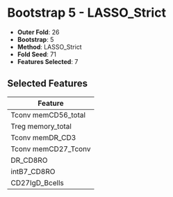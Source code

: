 # Bootstrap 5 - LASSO_Strict

- **Outer Fold**: 26
- **Bootstrap**: 5
- **Method**: LASSO_Strict
- **Fold Seed**: 71
- **Features Selected**: 7

## Selected Features

| Feature |
|---------|
| Tconv memCD56_total |
| Treg memory_total |
| Tconv memDR_CD3 |
| Tconv memCD27_Tconv |
| DR_CD8RO |
| intB7_CD8RO |
| CD27IgD_Bcells |
